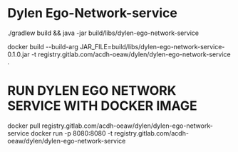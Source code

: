 # Dylen Ego-Network-service

./gradlew build && java -jar build/libs/dylen-ego-network-service

docker build --build-arg JAR_FILE=build/libs/dylen-ego-network-service-0.1.0.jar -t registry.gitlab.com/acdh-oeaw/dylen/dylen-ego-network-service .

# RUN DYLEN EGO NETWORK SERVICE WITH DOCKER IMAGE
docker pull registry.gitlab.com/acdh-oeaw/dylen/dylen-ego-network-service
docker run -p 8080:8080 -t registry.gitlab.com/acdh-oeaw/dylen/dylen-ego-network-service